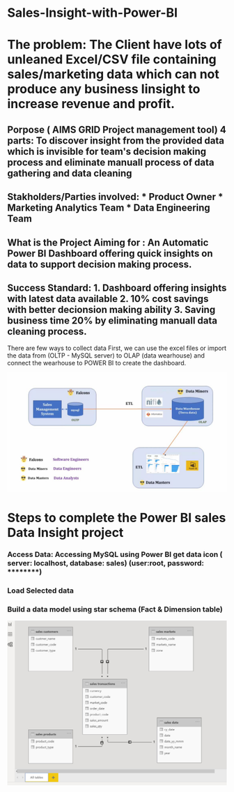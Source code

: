 # Sales-Insight-with-Power-BI
# The problem: The Client have lots of unleaned Excel/CSV file containing sales/marketing data which can not produce any business Iinsight to increase revenue and profit. 

## Porpose ( AIMS GRID Project management tool) 4 parts: To discover insight from the provided data which is invisible for team's decision making process and eliminate manuall process of data gathering and data cleaning

## Stakholders/Parties involved:  * Product Owner * Marketing Analytics Team * Data Engineering Team 

## What is the Project Aiming for : An Automatic Power BI Dashboard offering quick insights on data to support decision making process. 

## Success Standard: 1. Dashboard offering insights with latest data available 2. 10% cost savings with better decionsion making ability 3. Saving business time 20% by eliminating manuall data cleaning process. 

There are few ways to collect data First, we can use the excel files or import the data from (OLTP - MySQL server) to OLAP (data wearhouse) and connect the wearhouse to POWER BI to create the dashboard. 

![alt text](https://github.com/arsadyum/Sales-Insight-with-Power-BI/blob/main/Power%20BI%20project%20image%201.JPG)

# Steps to complete the Power BI sales Data Insight project 

### Access Data: Accessing MySQL using Power BI get data icon ( server: localhost, database: sales) (user:root, password: ********)
### Load Selected data 
### Build a data model using star schema (Fact & Dimension table) 

![alt text](https://github.com/arsadyum/Sales-Insight-with-Power-BI/blob/main/Star%20Scema%20data%20model.JPG)

